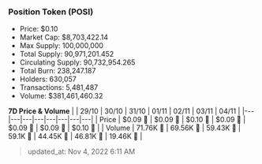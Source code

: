 
  ### Position Token (POSI)
  - Price: $0.10
  - Market Cap: $8,703,422.14
  - Max Supply: 100,000,000
  - Total Supply: 90,971,201.452
  - Circulating Supply: 90,732,954.265
  - Total Burn: 238,247.187
  - Holders: 630,057
  - Transactions: 5,481,487
  - Volume: $381,461,460.32

  **7D Price & Volume**
  | | 29&#x2F;10 | 30&#x2F;10 | 31&#x2F;10 | 01&#x2F;11 | 02&#x2F;11 | 03&#x2F;11 | 04&#x2F;11 |
  |---|---|---|---|---|---|---|---|
  | Price | $0.09 🚀 | $0.09 🚀 | $0.10 🚀 | $0.09 🔻 | $0.09 🔻 | $0.09 🚀 | $0.10 🚀 |
  | Volume | 71.76K 🚀 | 69.56K 🔻 | 59.43K 🔻 | 59.1K 🔻 | 44.45K 🔻 | 46.81K 🚀 | 19.46K 🔻 |

  > updated_at: Nov 4, 2022 6:11 AM
